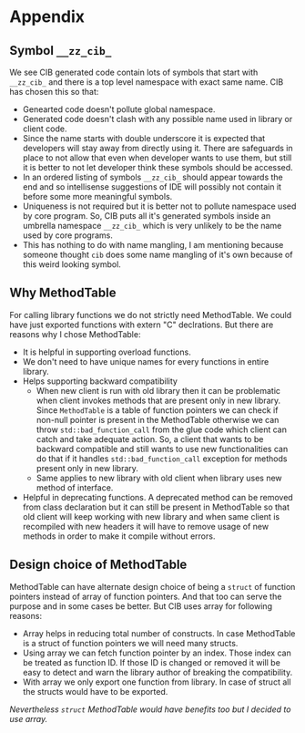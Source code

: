 # Appendix

## Symbol `__zz_cib_`
We see CIB generated code contain lots of symbols that start with `__zz_cib_` and there is a top level namespace with exact same name. CIB has chosen this so that:

  - Genearted code doesn't pollute global namespace.
  - Generated code doesn't clash with any possible name used in library or client code.
  - Since the name starts with double underscore it is expected that developers will stay away from directly using it. There are safeguards in place to not allow that even when developer wants to use them, but still it is better to not let developer think these symbols should be accessed.
  - In an ordered listing of symbols `__zz_cib_` should appear towards the end and so intellisense suggestions of IDE will possibly not contain it before some more meaningful symbols.
  - Uniqueness is not required but it is better not to pollute namespace used by core program. So, CIB puts all it's generated symbols inside an umbrella namespace `__zz_cib_` which is very unlikely to be the name used by core programs.
  - This has nothing to do with name mangling, I am mentioning because someone thought `cib` does some name mangling of it's own because of this weird looking symbol.

## Why MethodTable
For calling library functions we do not strictly need MethodTable. We could have just exported functions with extern "C" declrations. But there are reasons why I chose MethodTable:
  - It is helpful in supporting overload functions.
  - We don't need to have unique names for every functions in entire library.
  - Helps supporting backward compatibility
    - When new client is run with old library then it can be problematic when client invokes methods that are present only in new library. Since `MethodTable` is a table of function pointers we can check if non-null pointer is present in the MethodTable otherwise we can throw `std::bad_function_call` from the glue code which client can catch and take adequate action. So, a client that wants to be backward compatible and still wants to use new functionalities can do that if it handles `std::bad_function_call` exception for methods present only in new library.
    - Same applies to new library with old client when library uses new method of interface.
  - Helpful in deprecating functions. A deprecated method can be removed from class declaration but it can still be present in MethodTable so that old client will keep working with new library and when same client is recompiled with new headers it will have to remove usage of new methods in order to make it compile without errors.

## Design choice of MethodTable
MethodTable can have alternate design choice of being a `struct` of function pointers instead of array of function pointers. And that too can serve the purpose and in some cases be better. But CIB uses array for following reasons:
- Array helps in reducing total number of constructs. In case MethodTable is a struct of function pointers we will need many structs.
- Using array we can fetch function pointer by an index. Those index can be treated as function ID. If those ID is changed or removed it will be easy to detect and warn the library author of breaking the compatibility.
- With array we only export one function from library. In case of struct all the structs would have to be exported.

_Nevertheless `struct` MethodTable would have benefits too but I decided to use array._
